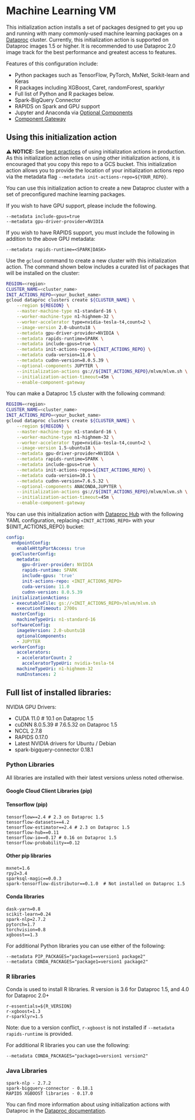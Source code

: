 # Machine Learning VM

This initialization action installs a set of packages designed to get you up and
running with many commonly-used machine learning packages on a
[Dataproc](https://cloud.google.com/dataproc) cluster. Currently, this
initialization action is supported on Dataproc images 1.5 or higher. It is
recommended to use Dataproc 2.0 image track for the best performance and
greatest access to features.

Features of this configuration include:

*   Python packages such as TensorFlow, PyTorch, MxNet, Scikit-learn and Keras
*   R packages including XGBoost, Caret, randomForest, sparklyr
*   Full list of Python and R packages below.
*   Spark-BigQuery Connector
*   RAPIDS on Spark and GPU support
*   Jupyter and Anaconda via
    [Optional Components](https://cloud.google.com/dataproc/docs/concepts/components/overview)
*   [Component Gateway](https://cloud.google.com/dataproc/docs/concepts/accessing/dataproc-gateways)

## Using this initialization action

**:warning: NOTICE:** See
[best practices](/README.md#how-initialization-actions-are-used) of using
initialization actions in production. As this initialization action relies
on using other initialization actions, it is encouraged that you copy this
repo to a GCS bucket. This initialization action allows you to provide the
location of your initialization actions repo via the metadata flag
`--metadata init-actions-repo=${YOUR_REPO}`.

You can use this initialization action to create a new Dataproc cluster with a
set of preconfigured machine learning packages.

If you wish to have GPU support, please include the following.

```
--metadata include-gpus=true
--metadata gpu-driver-provider=NVIDIA
```

If you wish to have RAPIDS support, you must include the following in addition
to the above GPU metadata:

```
--metadata rapids-runtime=<SPARK|DASK>
```

Use the `gcloud` command to create a new cluster with this initialization
action. The command shown below includes a curated list of packages that will be
installed on the cluster:

```bash
REGION=<region>
CLUSTER_NAME=<cluster_name>
INIT_ACTIONS_REPO=<your_bucket_name>
gcloud dataproc clusters create ${CLUSTER_NAME} \
    --region ${REGION} \
    --master-machine-type n1-standard-16 \
    --worker-machine-type n1-highmem-32 \
    --worker-accelerator type=nvidia-tesla-t4,count=2 \
    --image-version 2.0-ubuntu18 \
    --metadata gpu-driver-provider=NVIDIA \
    --metadata rapids-runtime=SPARK \
    --metadata include-gpus=true \
    --metadata init-actions-repo=${INIT_ACTIONS_REPO} \
    --metadata cuda-version=11.0 \
    --metadata cudnn-version=8.0.5.39 \
    --optional-components JUPYTER \
    --initialization-actions gs://${INIT_ACTIONS_REPO}/mlvm/mlvm.sh \
    --initialization-action-timeout=45m \
    --enable-component-gateway
```

You can make a Dataproc 1.5 cluster with the following command:
```bash
REGION=<region>
CLUSTER_NAME=<cluster_name>
INIT_ACTIONS_REPO=<your_bucket_name>
gcloud dataproc clusters create ${CLUSTER_NAME} \
    --region ${REGION} \
    --master-machine-type n1-standard-16 \
    --worker-machine-type n1-highmem-32 \
    --worker-accelerator type=nvidia-tesla-t4,count=2 \
    --image-version 1.5-ubuntu18 \
    --metadata gpu-driver-provider=NVIDIA \
    --metadata rapids-runtime=SPARK \
    --metadata include-gpus=true \
    --metadata init-actions-repo=${INIT_ACTIONS_REPO} \
    --metadata cuda-version=10.1 \
    --metadata cudnn-version=7.6.5.32 \
    --optional-components ANACONDA,JUPYTER \
    --initialization-actions gs://${INIT_ACTIONS_REPO}/mlvm/mlvm.sh \
    --initialization-action-timeout=45m \
    --enable-component-gateway
```

You can use this initialization action with
[Dataproc Hub](https://cloud.google.com/dataproc/docs/tutorials/dataproc-hub-admins)
with the following YAML configuration, replacing `<INIT_ACTIONS_REPO>` with
your ${INIT_ACTIONS_REPO} bucket:

```yaml
config:
  endpointConfig:
    enableHttpPortAccess: true
  gceClusterConfig:
    metadata:
      gpu-driver-provider: NVIDIA
      rapids-runtime: SPARK
      include-gpus: 'true'
      init-actions-repo: <INIT_ACTIONS_REPO>
      cuda-version: 11.0
      cudnn-version: 8.0.5.39
  initializationActions:
  - executableFile: gs://<INIT_ACTIONS_REPO>/mlvm/mlvm.sh
    executionTimeout: 2700s
  masterConfig:
    machineTypeUri: n1-standard-16
  softwareConfig:
    imageVersion: 2.0-ubuntu18
    optionalComponents:
    - JUPYTER
  workerConfig:
    accelerators:
    - acceleratorCount: 2
      acceleratorTypeUri: nvidia-tesla-t4
    machineTypeUri: n1-highmem-32
    numInstances: 2
```

## Full list of installed libraries:

NVIDIA GPU Drivers:

*   CUDA 11.0 # 10.1 on Dataproc 1.5
*   cuDNN 8.0.5.39 # 7.6.5.32 on Dataproc 1.5
*   NCCL 2.7.8
*   RAPIDS 0.17.0
*   Latest NVIDIA drivers for Ubuntu / Debian
*   spark-bigquery-connector 0.18.1

### Python Libraries

All libraries are installed with their latest versions unless noted otherwise.

#### Google Cloud Client Libraries (pip)

#### Tensorflow (pip)

```
tensorflow==2.4 # 2.3 on Dataproc 1.5
tensorflow-datasets==4.2
tensorflow-estimator==2.4 # 2.3 on Dataproc 1.5
tensorflow-hub==0.11
tensorflow-io==0.17 # 0.16 on Dataproc 1.5
tensorflow-probability==0.12
```

#### Other pip libraries

```
mxnet=1.6
rpy2=3.4
sparksql-magic==0.0.3
spark-tensorflow-distributor==0.1.0  # Not installed on Dataproc 1.5
```

#### Conda libraries

```
dask-yarn=0.8
scikit-learn=0.24
spark-nlp=2.7.2
pytorch=1.7
torchvision=0.8
xgboost==1.3
```

For additional Python libraries you can use either of the following:

```
--metadata PIP_PACKAGES="package1==version1 package2"
--metadata CONDA_PACKAGES="package1=version1 package2"
```

### R libraries

Conda is used to install R libraries. R version is 3.6 for Dataproc 1.5, and
4.0 for Dataproc 2.0+

```
r-essentials=${R_VERSION}
r-xgboost=1.3
r-sparklyr=1.5
```
Note: due to a version conflict, `r-xgboost` is not installed if
`--metadata rapids-runtime` is provided.

For additional R libraries you can use the following:

```
--metadata CONDA_PACKAGES="package1=version1 version2"
```

### Java Libraries

```
spark-nlp - 2.7.2
spark-bigquery-connector - 0.18.1
RAPIDS XGBOOST libraries - 0.17.0
```

You can find more information about using initialization actions with Dataproc
in the [Dataproc documentation](https://cloud.google.com/dataproc/init-actions).
